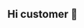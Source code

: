 ## Hi customer 👋

<!--
**ttec-digital/ttec-digital** is a ✨ _special_ ✨ repository because its `README.md` (this file) appears on your GitHub profile.

Here are some ideas to get you started:

- 🔭 I’m currently working on delivering Web Messenger and Virtual Assistant customer journeys via Genesys Cloud.
- 🌱 I’m currently learning how to best implement AI for CX 
- 💬 Ask me about ...
- 📫 How to reach me: ...
- 😄 Pronouns: he/him
- ⚡ Fun fact: ...
-->
